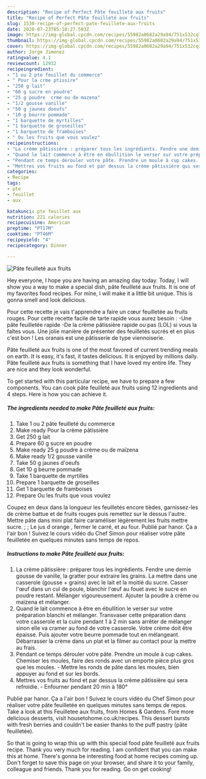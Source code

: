 ```yaml
---
description: "Recipe of Perfect Pâte feuilleté aux fruits"
title: "Recipe of Perfect Pâte feuilleté aux fruits"
slug: 1530-recipe-of-perfect-pate-feuillete-aux-fruits
date: 2020-07-23T05:10:27.503Z
image: https://img-global.cpcdn.com/recipes/55982a0682a29a94/751x532cq70/pate-feuillete-aux-fruits-photo-principale-de-la-recette.jpg
thumbnail: https://img-global.cpcdn.com/recipes/55982a0682a29a94/751x532cq70/pate-feuillete-aux-fruits-photo-principale-de-la-recette.jpg
cover: https://img-global.cpcdn.com/recipes/55982a0682a29a94/751x532cq70/pate-feuillete-aux-fruits-photo-principale-de-la-recette.jpg
author: Jorge Jimenez
ratingvalue: 4.1
reviewcount: 12932
recipeingredient:
- "1 ou 2 pte feuillet du commerce"
- " Pour la crme ptissire"
- "250 g lait"
- "60 g sucre en poudre"
- "25 g poudre  crme ou de mazena"
- "1/2 gousse vanille"
- "50 g jaunes doeufs"
- "10 g beurre pommade"
- "1 barquette de myrtilles"
- "1 barquette de groseilles"
- "1 barquette de framboises"
- " Ou les fruits que vous voulez"
recipeinstructions:
- "La crème pâtissière : préparer tous les ingrédients. Fendre une demie gousse de vanille, la gratter pour extraire les grains. La mettre dans une casserole (gousse + grains) avec le lait et la moitié du sucre. Casser l&#39;œuf dans un cul de poule, blanchir l&#39;œuf au fouet avec le sucre en poudre restant. Mélanger vigoureusement. Ajouter la poudre à crème ou maïzena et mélanger."
- "Quand le lait commence à être en ébullition le verser sur votre préparation blanchi et mélanger. Transvaser cette préparation dans votre casserole et la cuire pendant 1 à 2 min sans arrêter de mélanger sinon elle va cramer au fond de votre casserole. Votre crème doit être épaisse. Puis ajouter votre beurre pommade tout en mélangeant. Débarrasser la crème dans un plat et la filmer au contact pour la mettre au frais."
- "Pendant ce temps dérouler votre pâte. Prendre un moule à cup cakes. Chemiser les moules, faire des ronds avec un emporte pièce plus gros que les moules. Mettre les ronds de pâte dans les moules, bien appuyer au fond et sur les bords."
- "Mettres vos fruits au fond et par dessus la crème pâtissière qui sera refroidie.  Enfourner pendant 20 min à 180°"
categories:
- Recipe
tags:
- pte
- feuillet
- aux

katakunci: pte feuillet aux 
nutrition: 221 calories
recipecuisine: American
preptime: "PT17M"
cooktime: "PT46M"
recipeyield: "4"
recipecategory: Dinner

---
```



![Pâte feuilleté aux fruits](https://img-global.cpcdn.com/recipes/55982a0682a29a94/751x532cq70/pate-feuillete-aux-fruits-photo-principale-de-la-recette.jpg)

Hey everyone, I hope you are having an amazing day today. Today, I will show you a way to make a special dish, pâte feuilleté aux fruits. It is one of my favorites food recipes. For mine, I will make it a little bit unique. This is gonna smell and look delicious.

Pour cette recette je vais t&#39;apprendre a faire un cœur feuilletée au fruits rouges. Pour cette recette facile de tarte rapide vous aurez besoin : -Une pâte feuilletée rapide -De la crème pâtissière rapide ou pas (LOL) si vous la faîtes vous. Une jolie manière de présenter des feuilletés sucrés et en plus c&#39;est bon ! Les oranais est une pâtisserie de type viennoiserie.

Pâte feuilleté aux fruits is one of the most favored of current trending meals on earth. It is easy, it's fast, it tastes delicious. It is enjoyed by millions daily. Pâte feuilleté aux fruits is something that I have loved my entire life. They are nice and they look wonderful.


To get started with this particular recipe, we have to prepare a few components. You can cook pâte feuilleté aux fruits using 12 ingredients and 4 steps. Here is how you can achieve it.

<!--inarticleads1-->

##### The ingredients needed to make Pâte feuilleté aux fruits:

1. Take 1 ou 2 pâte feuilleté du commerce
1. Make ready  Pour la crème pâtissière
1. Get 250 g lait
1. Prepare 60 g sucre en poudre
1. Make ready 25 g poudre à crème ou de maïzena
1. Make ready 1/2 gousse vanille
1. Take 50 g jaunes d&#39;oeufs
1. Get 10 g beurre pommade
1. Take 1 barquette de myrtilles
1. Prepare 1 barquette de groseilles
1. Get 1 barquette de framboises
1. Prepare  Ou les fruits que vous voulez


Coupez en deux dans la longueur les feuilletés encore tièdes, garnissez-les de crème battue et de fruits rouges puis remettez sur le dessus l&#39;autre. Mettre pâte dans mini plat faire caraméliser légèrement les fruits mettre sucre. ; ; Le jus d orange , fermer le carré, et au four. Publié par hanor. Ça a l&#39;air bon ! Suivez le cours vidéo du Chef Simon pour réaliser votre pâte feuilletée en quelques minutes sans temps de repos. 

<!--inarticleads2-->

##### Instructions to make Pâte feuilleté aux fruits:

1. La crème pâtissière : préparer tous les ingrédients. Fendre une demie gousse de vanille, la gratter pour extraire les grains. La mettre dans une casserole (gousse + grains) avec le lait et la moitié du sucre. Casser l&#39;œuf dans un cul de poule, blanchir l&#39;œuf au fouet avec le sucre en poudre restant. Mélanger vigoureusement. Ajouter la poudre à crème ou maïzena et mélanger.
1. Quand le lait commence à être en ébullition le verser sur votre préparation blanchi et mélanger. Transvaser cette préparation dans votre casserole et la cuire pendant 1 à 2 min sans arrêter de mélanger sinon elle va cramer au fond de votre casserole. Votre crème doit être épaisse. Puis ajouter votre beurre pommade tout en mélangeant. Débarrasser la crème dans un plat et la filmer au contact pour la mettre au frais.
1. Pendant ce temps dérouler votre pâte. Prendre un moule à cup cakes. Chemiser les moules, faire des ronds avec un emporte pièce plus gros que les moules. - Mettre les ronds de pâte dans les moules, bien appuyer au fond et sur les bords.
1. Mettres vos fruits au fond et par dessus la crème pâtissière qui sera refroidie.  - Enfourner pendant 20 min à 180°


Publié par hanor. Ça a l&#39;air bon ! Suivez le cours vidéo du Chef Simon pour réaliser votre pâte feuilletée en quelques minutes sans temps de repos. Take a look at this Feuilletee aux fruits, from Homes &amp; Gardens. Fore more delicious desserts, visit housetohome.co.uk/recipes. This dessert bursts with fresh berries and couldn&#39;t be easier thanks to the puff pastry (pâte feuilletée). 

So that is going to wrap this up with this special food pâte feuilleté aux fruits recipe. Thank you very much for reading. I am confident that you can make this at home. There's gonna be interesting food at home recipes coming up. Don't forget to save this page on your browser, and share it to your family, colleague and friends. Thank you for reading. Go on get cooking!
